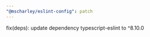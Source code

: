 ```yaml
---
"@mscharley/eslint-config": patch
---
```


fix(deps): update dependency typescript-eslint to ^8.10.0
